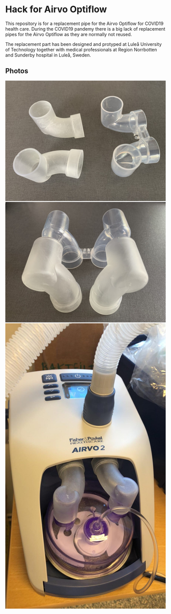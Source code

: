 # Hack for Airvo Optiflow

This repository is for a replacement pipe for the Airvo Optiflow for COVID19 health care. During the COVID19 pandemy there is a big lack of replacement pipes for the Airvo Optiflow as they are normally not reused. 

The replacement part has been designed and protyped at Luleå University of Technology together with medical professionals at Region Norrbotten and Sunderby hospital in Luleå, Sweden. 

## Photos ## 

![](https://github.com/peterparnes/HackAirvoOptiflow/blob/master/photos/Airvo1.jpeg)
![](https://github.com/peterparnes/HackAirvoOptiflow/blob/master/photos/Airvo2.jpeg)
![](https://github.com/peterparnes/HackAirvoOptiflow/blob/master/photos/Airvo3.jpeg)
